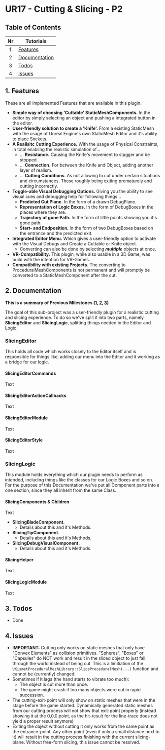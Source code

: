 # UR17 - Cutting & Slicing - P2

## Table of Contents

| Nr | Tutorials |
|:----:|--------|
|1| [Features](#features) |
|2| [Documentation](#documentation) |
|3| [Todos](#todos)|
|4| [Issues](#issues)|

## 1. Features
These are all implemented Features that are available in this plugin.

* **Simple way of choosing 'Cuttable' StaticMeshComponents.** In the editor by simply selecting an object and pushing a integrated button in the editor.
* **User-friendly solution to create a 'Knife'.** From a existing StaticMesh with the usage of Unreal Engine's own StaticMesh Editor and it's ability to place Sockets.
* **A Realisitc Cutting Experience.** With the usage of Physical Constraints, in total enabling the realistic simulation of...
	* ... **Resistance.** Causing the Knife's movement to stagger and be stopped.
	* ... **Connection.** For between the Knife and Object, adding another layer of realism.
	* ... **Cutting Conditions.** As not allowing to cut under certain situations and circumstances. Those roughly being exiting prematurely and cutting incorrectly.
* **Toggle-able Visual Debugging Options.** Giving you the ability to see visual cues and debugging help for following things...
	* **Predicted Cut Plane.** In the form of a drawn DebugPlane.
	* **Representation of Logic Boxes.** In the form of DebugBoxes in the places where they are.
	* **Trajectory of gone Path.** In the form of little points showing you it's gone path.
	* **Start- and Endposition.** In the form of two DebugBoxes based on the entrance and the predicted exit.
* **Integrated Editor Menu.** Which gives a user-friendly option to activate with the Visual Debugs and Create a Cuttable or Knife object.
	* Converting can also be done by selecting ***multiple*** objects at once.
* **VR-Compatibility.** This plugin, while also usable in a 3D Game, was build with the intention for VR-Games.
* **Compatibility with existing Projects.** The converting to ProceduralMeshComponents is not permanent and will promptly be converted to a StaticMeshComponent after the cut.

## 2. Documentation

**__This is a summary of Previous Milestones ([1](Milestone1), [2](Milestone2), [3](Milestone3))__**

The goal of this sub-project was a user-friendly plugin for a realistic cutting and slicing experience. To do so we've split it into two parts, namely **SlicingEditor** and **SlicingLogic**, splitting things needed in the Editor and Logic.

### SlicingEditor

This holds all code which works closely to the Editor itself and is responsible for things like, adding our menu into the Editor and it working as a bridge for our logic.

#### SlicingEditorCommands
Text

#### SlicingEditorActionCallbacks
Text

#### SlicingEditorModule
Text

#### SlicingEditorStyle
Text

### SlicingLogic

This module holds everything which our plugin needs to perform as intended, including things like the classes for our Logic Boxes and so on. For the purpose of this Documentation we've put all Component parts into a one section, since they all inherit from the same Class.

#### SlicingComponents & Children
Text

* **SlicingBladeComponent.**
	* Details about this and it's Methods.
* **SlicingTipComponent.**
	* Details about this and it's Methods.
* **SlicingDebugVisualComponent.**
	* Details about this and it's Methods.

#### SlicingHelper
Text

#### SlicingLogicModule
Text

## 3. Todos

- Done

## 4. Issues
* **IMPORTANT:** Cutting only works on static meshes that only have "Convex Elements" as collision primitives. "Spheres", "Boxes" or "Capsules" do NOT work and result in the sliced object to just fall through the world instead of being cut. This is a limitiation of the ```UKismetProceduralMeshLibrary::SliceProceduralMesh(...)``` function and cannot be (currently) changed.
* Sometimes if it lags (the hand starts to vibrate too much):
	* The object is cut more than once.
	* The game might crash if too many objects were cut in rapid succession.
* The cutting-exit-point will only show on static meshes that were in the stage before the game started. Dynamically generated static meshes from our cutting process will not show that exit-point properly (instead showing it at the 0,0,0 point, as the hit-result for the line-trace does not yield a proper result anymore)
* Exiting the object without cutting it only works from the same point as the entrance-point. Any other point (even if only a small distance next to it) will result in the cutting process finishing with the current slicing-plane. Without free-form slicing, this issue cannot be resolved.

